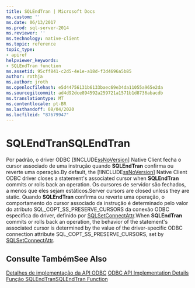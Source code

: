 ```yaml
---
title: SQLEndTran | Microsoft Docs
ms.custom: ''
ms.date: 06/13/2017
ms.prod: sql-server-2014
ms.reviewer: ''
ms.technology: native-client
ms.topic: reference
topic_type:
- apiref
helpviewer_keywords:
- SQLEndTran function
ms.assetid: 95cff841-c2d5-4e1e-a18d-f3d4696a5b85
author: rothja
ms.author: jroth
ms.openlocfilehash: e5d44756131b6133baec69e34da11055a965e2da
ms.sourcegitcommit: ad4d92dce894592a259721a1571b1d8736abacdb
ms.translationtype: MT
ms.contentlocale: pt-BR
ms.lasthandoff: 08/04/2020
ms.locfileid: "87679947"
---
```

# <a name="sqlendtran"></a><span data-ttu-id="0189a-102">SQLEndTran</span><span class="sxs-lookup"><span data-stu-id="0189a-102">SQLEndTran</span></span>
  <span data-ttu-id="0189a-103">Por padrão, o driver ODBC [!INCLUDE[ssNoVersion](../../includes/ssnoversion-md.md)] Native Client fecha o cursor associado de uma instrução quando **SQLEndTran** confirma ou reverte uma operação.</span><span class="sxs-lookup"><span data-stu-id="0189a-103">By default, the [!INCLUDE[ssNoVersion](../../includes/ssnoversion-md.md)] Native Client ODBC driver closes a statement's associated cursor when **SQLEndTran** commits or rolls back an operation.</span></span> <span data-ttu-id="0189a-104">Os cursores de servidor são fechados, a menos que eles sejam estáticos.</span><span class="sxs-lookup"><span data-stu-id="0189a-104">Server cursors are closed unless they are static.</span></span> <span data-ttu-id="0189a-105">Quando **SQLEndTran** confirma ou reverte uma operação, o comportamento do cursor associado da instrução é determinado pelo valor do atributo SQL_COPT_SS_PRESERVE_CURSORS da conexão ODBC específica do driver, definido por [SQLSetConnectAttr](sqlsetconnectattr.md).</span><span class="sxs-lookup"><span data-stu-id="0189a-105">When **SQLEndTran** commits or rolls back an operation, the behavior of the statement's associated cursor is determined by the value of the driver-specific ODBC connection attribute SQL_COPT_SS_PRESERVE_CURSORS, set by [SQLSetConnectAttr](sqlsetconnectattr.md).</span></span>  
  
## <a name="see-also"></a><span data-ttu-id="0189a-106">Consulte Também</span><span class="sxs-lookup"><span data-stu-id="0189a-106">See Also</span></span>  
 <span data-ttu-id="0189a-107">[Detalhes de implementação da API ODBC](odbc-api-implementation-details.md) </span><span class="sxs-lookup"><span data-stu-id="0189a-107">[ODBC API Implementation Details](odbc-api-implementation-details.md) </span></span>  
 [<span data-ttu-id="0189a-108">Função SQLEndTran</span><span class="sxs-lookup"><span data-stu-id="0189a-108">SQLEndTran Function</span></span>](https://go.microsoft.com/fwlink/?LinkId=59342)  
  
  
